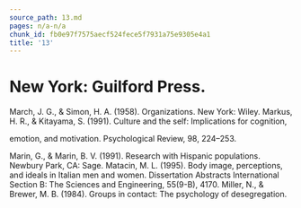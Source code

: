 ```yaml
---
source_path: 13.md
pages: n/a-n/a
chunk_id: fb0e97f7575aecf524fece5f7931a75e9305e4a1
title: '13'
---
```

# New York: Guilford Press.

March, J. G., & Simon, H. A. (1958). Organizations. New York: Wiley. Markus, H. R., & Kitayama, S. (1991). Culture and the self: Implications for cognition,

emotion, and motivation. Psychological Review, 98, 224–253.

Marin, G., & Marin, B. V. (1991). Research with Hispanic populations. Newbury Park, CA: Sage. Matacin, M. L. (1995). Body image, perceptions, and ideals in Italian men and women. Dissertation Abstracts International Section B: The Sciences and Engineering, 55(9-B), 4170. Miller, N., & Brewer, M. B. (1984). Groups in contact: The psychology of desegregation.
